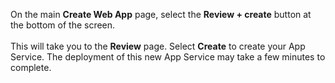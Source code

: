 On the main **Create Web App** page, select the **Review + create** button at the bottom of the screen.<br>
<br>
This will take you to the **Review** page.  Select **Create** to create your App Service. The deployment of this new App Service may take a few minutes to complete.
